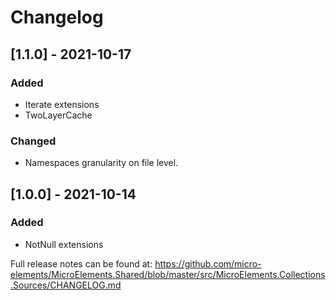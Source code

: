 ﻿# Changelog

## [1.1.0] - 2021-10-17
### Added
- Iterate extensions
- TwoLayerCache

### Changed
- Namespaces granularity on file level.

## [1.0.0] - 2021-10-14
### Added
- NotNull extensions

Full release notes can be found at: https://github.com/micro-elements/MicroElements.Shared/blob/master/src/MicroElements.Collections.Sources/CHANGELOG.md
